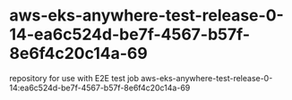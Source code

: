 # aws-eks-anywhere-test-release-0-14-ea6c524d-be7f-4567-b57f-8e6f4c20c14a-69
repository for use with E2E test job aws-eks-anywhere-test-release-0-14:ea6c524d-be7f-4567-b57f-8e6f4c20c14a-69

